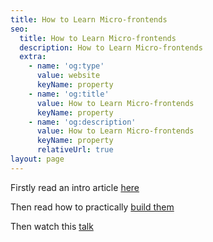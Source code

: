 ```yaml
---
title: How to Learn Micro-frontends
seo:
  title: How to Learn Micro-frontends
  description: How to Learn Micro-frontends
  extra:
    - name: 'og:type'
      value: website
      keyName: property
    - name: 'og:title'
      value: How to Learn Micro-frontends
      keyName: property
    - name: 'og:description'
      value: How to Learn Micro-frontends
      keyName: property
      relativeUrl: true
layout: page
---
```


Firstly read an intro article [here](https://martinfowler.com/articles/micro-frontends.html)

Then read how to practically [build them](https://codeburst.io/4-practical-ways-to-build-micro-frontends-4dc4f0b8a921)

Then watch this [talk](https://www.youtube.com/watch?v=ftBc8w-lwmY)